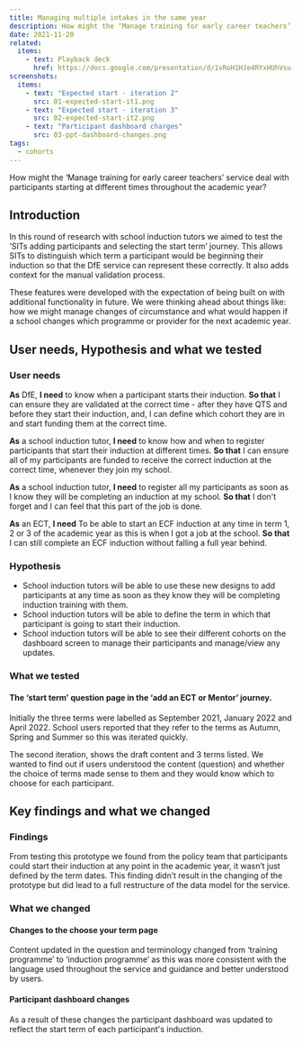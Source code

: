 ```yaml
---
title: Managing multiple intakes in the same year
description: How might the ‘Manage training for early career teachers’ service deal with participants starting at different times throughout the academic year?
date: 2021-11-20
related:
  items:
    - text: Playback deck
      href: https://docs.google.com/presentation/d/1vRoH1HJe4RYxHUhVsu-ZJ3Cs3eygAlD9jRJh-dPIs3Y/edit#slide=id.p
screenshots:
  items:
    - text: "Expected start - iteration 2"
      src: 01-expected-start-it1.png
    - text: "Expected start - iteration 3"
      src: 02-expected-start-it2.png
    - text: "Participant dashboard charges"
      src: 03-ppt-dashboard-changes.png
tags:
  - cohorts
---
```


How might the ‘Manage training for early career teachers’ service deal with participants starting at different times throughout the academic year?

## Introduction

In this round of research with school induction tutors we aimed to test the ‘SITs adding participants and selecting the start term’ journey. This allows SITs to distinguish which term a participant would be beginning their induction so that the DfE service can represent these correctly. It also adds context for the manual validation process.

These features were developed with the expectation of being built on with additional functionality in future. We were thinking ahead about things like: how we might manage changes of circumstance and what would happen if a school changes which programme or provider for the next academic year.

## User needs, Hypothesis and what we tested

### User needs
**As** DfE,
**I need** to know when a participant starts their induction.
**So that** I can ensure they are validated at the correct time - after they have QTS and before they start their induction, and, I can define which cohort they are in and start funding them at the correct time.

**As** a school induction tutor,
**I need** to know how and when to register participants that start their induction at different times.
**So that** I can ensure all of my participants are funded to receive the correct induction at the correct time, whenever they join my school.

**As** a school induction tutor,
**I need** to register all my participants as soon as I know they will be completing an induction at my school.
**So that** I don't forget and I can feel that this part of the job is done.

**As** an ECT,
**I need** To be able to start an ECF induction at any time in term 1, 2 or 3 of the academic year as this is when I got a job at the school.
**So that** I can still complete an ECF induction without falling a full year behind.

### Hypothesis

- School induction tutors will be able to use these new designs to add participants at any time as soon as they know they will be completing induction training with them.
- School induction tutors will be able to define the term in which that participant is going to start their induction.
- School induction tutors will be able to see their different cohorts on the dashboard screen to manage their participants and manage/view any updates.

### What we tested

#### The ‘start term’ question page in the ‘add an ECT or Mentor’ journey.

Initially the three terms were labelled as September 2021, January 2022 and April 2022. School users reported that they refer to the terms as Autumn, Spring and Summer so this was iterated quickly.

The second iteration, shows the draft content and 3 terms listed.
We wanted to find out if users understood the content (question) and whether the choice of terms made sense to them and they would know which to choose for each participant.


## Key findings and what we changed

### Findings

From testing this prototype we found from the policy team that participants could start their induction at any point in the academic year, it wasn’t just defined by the term dates. This finding didn’t result in the changing of the prototype but did lead to a full restructure of the data model for the service.

### What we changed

#### Changes to the choose your term page

Content updated in the question and terminology changed from ‘training programme’ to ‘induction programme’ as this was more consistent with the language used throughout the service and guidance and better understood by users.

#### Participant dashboard changes

As a result of these changes the participant dashboard was updated to reflect the start term of each participant's induction.
